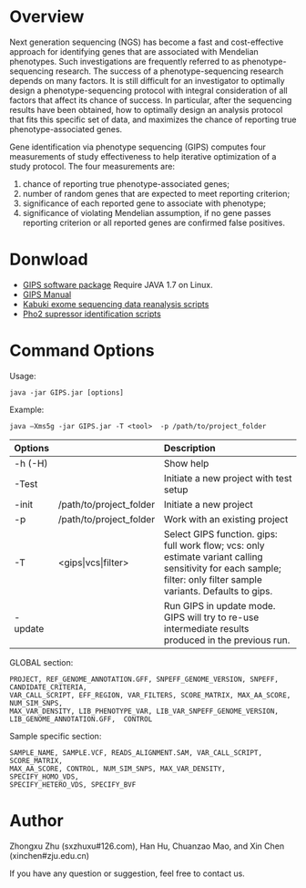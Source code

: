 # Overview #

Next generation sequencing (NGS) has become a fast and cost-effective approach for identifying genes that are associated with Mendelian phenotypes. Such investigations are frequently referred to as phenotype-sequencing research. The success of a phenotype-sequencing research depends on many factors. It is still difficult for an investigator to optimally design a phenotype-sequencing protocol with integral consideration of all factors that affect its chance of success. In particular, after the sequencing results have been obtained, how to optimally design an analysis protocol that fits this specific set of data, and maximizes the chance of reporting true phenotype-associated genes.

Gene identification via phenotype sequencing (GIPS) computes four measurements of study effectiveness to help iterative optimization of a study protocol. The four measurements are:

  1. chance of reporting true phenotype-associated genes;
  2. number of random genes that are expected to meet reporting criterion;
  3. significance of each reported gene to associate with phenotype;
  4. significance of violating Mendelian assumption, if no gene passes reporting criterion or all reported genes are confirmed false positives.

# Donwload #

  * [GIPS software package](https://drive.google.com/folderview?id=0B2oRK3vUXNqCdDZQbzRBNnJXYVU&usp=sharing)                        Require JAVA 1.7 on Linux.
  * [GIPS Manual](https://drive.google.com/folderview?id=0B2oRK3vUXNqCdDZQbzRBNnJXYVU&usp=sharing)
  * [Kabuki exome sequencing data reanalysis scripts](https://github.com/RLIBS-ZJU/gips/tree/wiki/Scripts)
  * [Pho2 supressor identification scripts](https://github.com/RLIBS-ZJU/gips/tree/wiki/Scripts)

# Command Options #

Usage:

    java -jar GIPS.jar [options]    

Example: 

    java –Xms5g -jar GIPS.jar -T <tool>  -p /path/to/project_folder

| **Options** |   |Description|
|:------------|:------------|:------------|
| -h (-H) |  | Show help |
| -Test |  | Initiate a new project with test setup|
| -init | /path/to/project_folder | Initiate a new project |
|-p|/path/to/project_folder|Work with an existing project|
| -T | \<gips\|vcs\|filter\> | Select GIPS function. gips: full work flow; vcs: only estimate variant calling sensitivity for each sample; filter: only filter sample variants. Defaults to gips. |
| -update|  | Run GIPS in update mode. GIPS will try to re-use intermediate results produced in the previous run. |

GLOBAL section:  

    PROJECT, REF_GENOME_ANNOTATION.GFF, SNPEFF_GENOME_VERSION, SNPEFF, CANDIDATE_CRITERIA,
    VAR_CALL_SCRIPT, EFF_REGION, VAR_FILTERS, SCORE_MATRIX, MAX_AA_SCORE, NUM_SIM_SNPS, 
    MAX_VAR_DENSITY, LIB_PHENOTYPE_VAR, LIB_VAR_SNPEFF_GENOME_VERSION, 
    LIB_GENOME_ANNOTATION.GFF,  CONTROL

Sample specific section: 

    SAMPLE_NAME, SAMPLE.VCF, READS_ALIGNMENT.SAM, VAR_CALL_SCRIPT, SCORE_MATRIX,
    MAX_AA_SCORE, CONTROL, NUM_SIM_SNPS, MAX_VAR_DENSITY, SPECIFY_HOMO_VDS, 
    SPECIFY_HETERO_VDS, SPECIFY_BVF

# Author #

Zhongxu Zhu (sxzhuxu#126.com), Han Hu, Chuanzao Mao, and Xin Chen (xinchen#zju.edu.cn)

If you have any question or suggestion, feel free to contact us.
